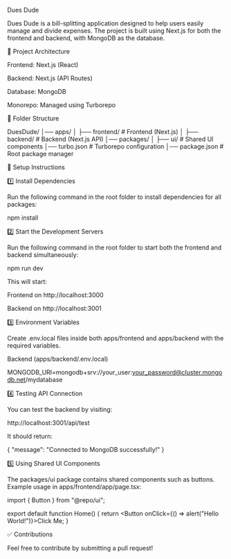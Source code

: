 Dues Dude

Dues Dude is a bill-splitting application designed to help users easily manage and divide expenses. The project is built using Next.js for both the frontend and backend, with MongoDB as the database.

🚀 Project Architecture

Frontend: Next.js (React)

Backend: Next.js (API Routes)

Database: MongoDB

Monorepo: Managed using Turborepo

📂 Folder Structure

DuesDude/
│── apps/
│   ├── frontend/   # Frontend (Next.js)
│   ├── backend/    # Backend (Next.js API)
│── packages/
│   ├── ui/         # Shared UI components
│── turbo.json      # Turborepo configuration
│── package.json    # Root package manager

🔧 Setup Instructions

1️⃣ Install Dependencies

Run the following command in the root folder to install dependencies for all packages:

npm install

2️⃣ Start the Development Servers

Run the following command in the root folder to start both the frontend and backend simultaneously:

npm run dev

This will start:

Frontend on http://localhost:3000

Backend on http://localhost:3001

3️⃣ Environment Variables

Create .env.local files inside both apps/frontend and apps/backend with the required variables.

Backend (apps/backend/.env.local)

MONGODB_URI=mongodb+srv://your_user:your_password@cluster.mongodb.net/mydatabase

4️⃣ Testing API Connection

You can test the backend by visiting:

http://localhost:3001/api/test

It should return:

{ "message": "Connected to MongoDB successfully!" }

5️⃣ Using Shared UI Components

The packages/ui package contains shared components such as buttons. Example usage in apps/frontend/app/page.tsx:

import { Button } from "@repo/ui";

export default function Home() {
  return <Button onClick={() => alert("Hello World!")}>Click Me</Button>;
}

✅ Contributions

Feel free to contribute by submitting a pull request!
